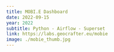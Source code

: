 ```yaml
---
title: MOBI.E Dashboard
date: 2022-09-15
year: 2022
subtitle: Python - Airflow - Superset
link: https://labs.geocrafter.eu/mobie
image: ./mobie_thumb.jpg
---
```

